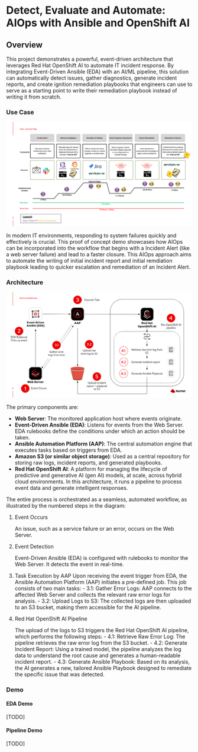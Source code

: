 # Detect, Evaluate and Automate: AIOps with Ansible and OpenShift AI

## Overview

This project demonstrates a powerful, event-driven architecture that leverages Red Hat OpenShift AI to automate IT incident response. By integrating Event-Driven Ansible (EDA) with an AI/ML pipeline, this solution can automatically detect issues, gather diagnostics, generate incident reports, and create ignition remediation playbooks that engineers can use to serve as a starting point to write their remediation playbook instead of writing it from scratch.



### Use Case

![User Journey Diagram](/assets/user_journey.png)

In modern IT environments, responding to system failures quickly and effectively is crucial. This proof of concept demo showcases how AIOps can be incorporated into the workflow that begins with a Incident Alert (like a web server failure) and lead to a faster closure. This AIOps approach aims to automate the writing of initial incident report and initial remdiation playbook leading to quicker escalation and remediation of an Incident Alert.

### Architecture

![Architecture Diagram](/assets/architecture_diagram.png)

The primary components are:

- **Web Server**: The monitored application host where events originate.
- **Event-Driven Ansible (EDA)**: Listens for events from the Web Server. EDA rulebooks define the conditions under which an action should be taken.
- **Ansible Automation Platform (AAP)**: The central automation engine that executes tasks based on triggers from EDA.
- **Amazon S3 (or similar object storage)**: Used as a central repository for storing raw logs, incident reports, and generated playbooks.
- **Red Hat OpenShift AI**: A platform for managing the lifecycle of predictive and generative AI (gen AI) models, at scale, across hybrid cloud environments. In this architecture, it runs a pipeline to process event data and generate intelligent responses.

The entire process is orchestrated as a seamless, automated workflow, as illustrated by the numbered steps in the diagram:

1. Event Occurs

    An issue, such as a service failure or an error, occurs on the Web Server.

2. Event Detection

    Event-Driven Ansible (EDA) is configured with rulebooks to monitor the Web Server. It detects the event in real-time.

3. Task Execution by AAP
   Upon receiving the event trigger from EDA, the Ansible Automation Platform (AAP) initiates a pre-defined job. This job consists of two main tasks:
        - 3.1: Gather Error Logs: AAP connects to the affected Web Server and collects the relevant raw error logs for analysis.
        - 3.2: Upload Logs to S3: The collected logs are then uploaded to an S3 bucket, making them accessible for the AI pipeline.

5. Red Hat OpenShift AI Pipeline

    The upload of the logs to S3 triggers the Red Hat OpenShift AI pipeline, which performs the following steps:
        - 4.1: Retrieve Raw Error Log: The pipeline retrieves the raw error log from the S3 bucket.
        - 4.2: Generate Incident Report: Using a trained model, the pipeline analyzes the log data to understand the root cause and generates a human-readable incident report.
        - 4.3: Generate Ansible Playbook: Based on its analysis, the AI generates a new, tailored Ansible Playbook designed to remediate the specific issue that was detected.

### Demo

#### EDA Demo
[TODO]
#### Pipeline Demo
[TODO]
